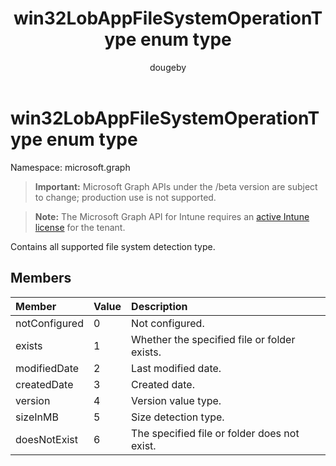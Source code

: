 ﻿---
title: "win32LobAppFileSystemOperationType enum type"
description: "Contains all supported file system detection type."
author: "dougeby"
localization_priority: Normal
ms.prod: "intune"
doc_type: enumPageType
---

# win32LobAppFileSystemOperationType enum type

Namespace: microsoft.graph

> **Important:** Microsoft Graph APIs under the /beta version are subject to change; production use is not supported.

> **Note:** The Microsoft Graph API for Intune requires an [active Intune license](https://go.microsoft.com/fwlink/?linkid=839381) for the tenant.

Contains all supported file system detection type.

## Members

| Member        | Value | Description                                  |
| :------------ | :---- | :------------------------------------------- |
| notConfigured | 0     | Not configured.                              |
| exists        | 1     | Whether the specified file or folder exists. |
| modifiedDate  | 2     | Last modified date.                          |
| createdDate   | 3     | Created date.                                |
| version       | 4     | Version value type.                          |
| sizeInMB      | 5     | Size detection type.                         |
| doesNotExist  | 6     | The specified file or folder does not exist. |
